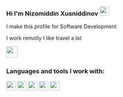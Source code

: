 ### Hi I'm Nizomiddin Xusniddinov <img src="https://media.giphy.com/media/hvRJCLFzcasrR4ia7z/giphy.gif" alt="" width="25" />

I make this profile for Software Development <br/>

I work remotly I like travel a lot

<a href="https://www.youtube.com/channel/UC6G3ZDWdJlvUhoJL0glittg"/>  
  <img src="https://encrypted-tbn0.gstatic.com/images?q=tbn:ANd9GcSeyobEmlNRf4Ac0k351IxcIzWQ2ARhCddjfA&usqp=CAU" width="30px"><img/>
<a/>

<br/>

### Languages and tools I work with:
<code><img src="https://encrypted-tbn0.gstatic.com/images?q=tbn:ANd9GcRWSup45KwMTS07AIrEkF2dBoEUkRYRcpVdWQ&usqp=CAU" width="25"></code>
<code><img src="https://www.google.com/imgres?imgurl=https%3A%2F%2Fw7.pngwing.com%2Fpngs%2F726%2F609%2Fpng-transparent-logo-css3-cascading-style-sheets-html-tonic-miscellaneous-angle-text.png&imgrefurl=https%3A%2F%2Fwww.pngwing.com%2Fen%2Ffree-png-yhfls&tbnid=z10VwR5WVz2S9M&vet=12ahUKEwjqi_PGsO74AhUCyosKHTL2DgYQMygLegUIARDKAQ..i&docid=8gt-GtWF8E-o2M&w=920&h=512&itg=1&q=css3%20logo%20black%20transparent&ved=2ahUKEwjqi_PGsO74AhUCyosKHTL2DgYQMygLegUIARDKAQ" width="25"></code> 
<code><img src="https://encrypted-tbn0.gstatic.com/images?q=tbn:ANd9GcRWSup45KwMTS07AIrEkF2dBoEUkRYRcpVdWQ&usqp=CAU" width="25"></code> 
<code><img src="https://encrypted-tbn0.gstatic.com/images?q=tbn:ANd9GcRWSup45KwMTS07AIrEkF2dBoEUkRYRcpVdWQ&usqp=CAU" width="25"></code> 
<code><img src="https://encrypted-tbn0.gstatic.com/images?q=tbn:ANd9GcRWSup45KwMTS07AIrEkF2dBoEUkRYRcpVdWQ&usqp=CAU" width="25"></code> 
